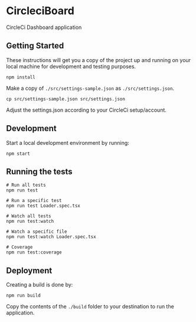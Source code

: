 # CircleciBoard

CircleCi Dashboard application

## Getting Started

These instructions will get you a copy of the project up and running on your local machine for development and testing purposes.

```
npm install
```

Make a copy of `./src/settings-sample.json` as `./src/settings.json`.

```
cp src/settings-sample.json src/settings.json
```

Adjust the settings.json according to your CircleCi setup/account.

## Development

Start a local development environment by running:

```
npm start
```

## Running the tests

```
# Run all tests
npm run test

# Run a specific test
npm run test Loader.spec.tsx

# Watch all tests
npm run test:watch

# Watch a specific file
npm run test:watch Loader.spec.tsx

# Coverage
npm run test:coverage
```

## Deployment

Creating a build is done by:

```
npm run build
```

Copy the contents of the `./build` folder to your destination to run the application.
